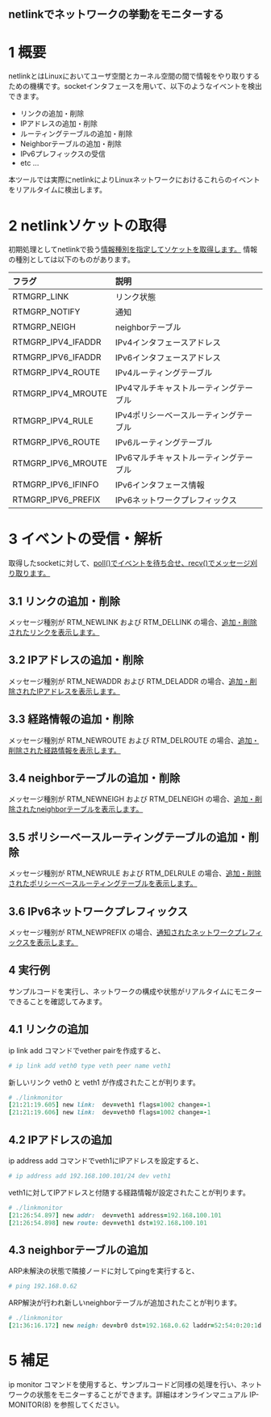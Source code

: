 ## netlinkでネットワークの挙動をモニターする

# 1 概要

netlinkとはLinuxにおいてユーザ空間とカーネル空間の間で情報をやり取りするための機構です。socketインタフェースを用いて、以下のようなイベントを検出できます。

- リンクの追加・削除
- IPアドレスの追加・削除
- ルーティングテーブルの追加・削除
- Neighborテーブルの追加・削除
- IPv6プレフィックスの受信
- etc ...

本ツールでは実際にnetlinkによりLinuxネットワークにおけるこれらのイベントをリアルタイムに検出します。

# 2 netlinkソケットの取得

初期処理としてnetlinkで扱う[情報種別を指定してソケットを取得します。](https://github.com/tanuki-project/Networking/blob/main/watch_netlink/linkmonitor.c#L45-L64)
情報の種別としては以下のものがあります。

| フラグ             |          説明                 　　　|
|:------------------|:------------------------------------|
|RTMGRP_LINK        | リンク状態                           |
|RTMGRP_NOTIFY      | 通知                                |
|RTMGRP_NEIGH       | neighborテーブル                     |
|RTMGRP_IPV4_IFADDR | IPv4インタフェースアドレス            |
|RTMGRP_IPV6_IFADDR | IPv6インタフェースアドレス            |
|RTMGRP_IPV4_ROUTE  | IPv4ルーティングテーブル              |
|RTMGRP_IPV4_MROUTE | IPv4マルチキャストルーティングテーブル  |
|RTMGRP_IPV4_RULE   | IPv4ポリシーベースルーティングテーブル  |
|RTMGRP_IPV6_ROUTE  | IPv6ルーティングテーブル              |
|RTMGRP_IPV6_MROUTE | IPv6マルチキャストルーティングテーブル  |
|RTMGRP_IPV6_IFINFO | IPv6インタフェース情報                |
|RTMGRP_IPV6_PREFIX | IPv6ネットワークプレフィックス         |


# 3 イベントの受信・解析

取得したsocketに対して、[poll()でイベントを待ち合せ、recv()でメッセージ刈り取ります。](https://github.com/tanuki-project/Networking/blob/main/watch_netlink/linkmonitor.c#L73-L93)

## 3.1 リンクの追加・削除
メッセージ種別が RTM_NEWLINK および RTM_DELLINK の場合、[追加・削除されたリンクを表示します。](https://github.com/tanuki-project/Networking/blob/main/watch_netlink/linkmonitor.c#L125-L133)

## 3.2 IPアドレスの追加・削除
メッセージ種別が RTM_NEWADDR および RTM_DELADDR の場合、[追加・削除されたIPアドレスを表示します。](https://github.com/tanuki-project/Networking/blob/main/watch_netlink/linkmonitor.c#L136-L156)

## 3.3 経路情報の追加・削除
メッセージ種別が RTM_NEWROUTE および RTM_DELROUTE の場合、[追加・削除された経路情報を表示します。](https://github.com/tanuki-project/Networking/blob/main/watch_netlink/linkmonitor.c#L158-L179)

## 3.4 neighborテーブルの追加・削除
メッセージ種別が RTM_NEWNEIGH および RTM_DELNEIGH の場合、[追加・削除されたneighborテーブルを表示します。](https://github.com/tanuki-project/Networking/blob/main/watch_netlink/linkmonitor.c#L182-L216)

## 3.5 ポリシーベースルーティングテーブルの追加・削除
メッセージ種別が RTM_NEWRULE および RTM_DELRULE の場合、[追加・削除されたポリシーベースルーティングテーブルを表示します。](https://github.com/tanuki-project/Networking/blob/main/watch_netlink/linkmonitor.c#L219-L241)

## 3.6 IPv6ネットワークプレフィックス
メッセージ種別が RTM_NEWPREFIX の場合、[通知されたネットワークプレフィックスを表示します。](https://github.com/tanuki-project/Networking/blob/main/watch_netlink/linkmonitor.c#L244-L254)

## 4 実行例

サンプルコードを実行し、ネットワークの構成や状態がリアルタイムにモニターできることを確認してみます。

## 4.1 リンクの追加

ip link add コマンドでvether pairを作成すると、

```rb
# ip link add veth0 type veth peer name veth1
```

新しいリンク veth0 と veth1 が作成されたことが判ります。

```rb
# ./linkmonitor
[21:21:19.605] new link:  dev=veth1 flags=1002 change=-1
[21:21:19.606] new link:  dev=veth0 flags=1002 change=-1
```

## 4.2 IPアドレスの追加

ip address add コマンドでveth1にIPアドレスを設定すると、

```rb
# ip address add 192.168.100.101/24 dev veth1
```

veth1に対してIPアドレスと付随する経路情報が設定されたことが判ります。

```rb
# ./linkmonitor
[21:26:54.897] new addr:  dev=veth1 address=192.168.100.101
[21:26:54.898] new route: dev=veth1 dst=192.168.100.101
```

## 4.3 neighborテーブルの追加

ARP未解決の状態で隣接ノードに対してpingを実行すると、

```rb
# ping 192.168.0.62
```

ARP解決が行われ新しいneighborテーブルが追加されたことが判ります。

```rb
# ./linkmonitor
[21:36:16.172] new neigh: dev=br0 dst=192.168.0.62 laddr=52:54:0:20:1d:56 reachable
```

# 5 補足

ip monitor コマンドを使用すると、サンプルコードど同様の処理を行い、ネットワークの状態をモニターすることができます。詳細はオンラインマニュアル IP-MONITOR(8) を参照してください。
